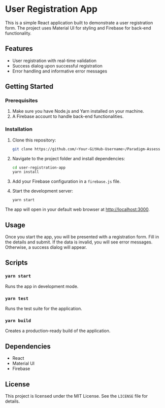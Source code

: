 # User Registration App

This is a simple React application built to demonstrate a user registration form. The project uses Material UI for styling and Firebase for back-end functionality.

## Features

- User registration with real-time validation
- Success dialog upon successful registration
- Error handling and informative error messages

## Getting Started

### Prerequisites

1. Make sure you have Node.js and Yarn installed on your machine.
2. A Firebase account to handle back-end functionalities.

### Installation

1. Clone this repository:

   ```bash
   git clone https://github.com/<Your-GitHub-Username>/Paradigm-Assessment
   ```

2. Navigate to the project folder and install dependencies:

   ```bash
   cd user-registration-app
   yarn install
   ```

3. Add your Firebase configuration in a `firebase.js` file.

4. Start the development server:

   ```bash
   yarn start
   ```

The app will open in your default web browser at [http://localhost:3000](http://localhost:3000).

## Usage

Once you start the app, you will be presented with a registration form. Fill in the details and submit. If the data is invalid, you will see error messages. Otherwise, a success dialog will appear.

## Scripts

### `yarn start`

Runs the app in development mode.

### `yarn test`

Runs the test suite for the application.

### `yarn build`

Creates a production-ready build of the application.

## Dependencies

- React
- Material UI
- Firebase

## License

This project is licensed under the MIT License. See the `LICENSE` file for details.
